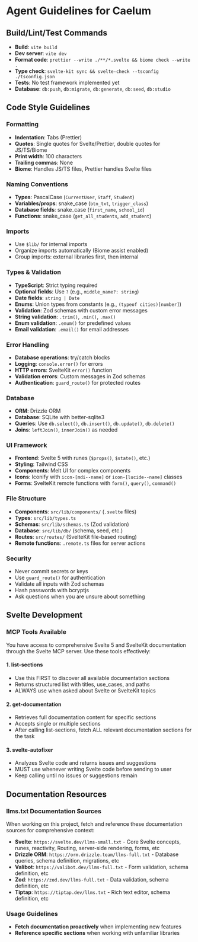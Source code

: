 # Agent Guidelines for Caelum

## Build/Lint/Test Commands

- **Build**: `vite build`
- **Dev server**: `vite dev`
- **Format code**: `prettier --write ./**/*.svelte && biome check --write .`
- **Type check**: `svelte-kit sync && svelte-check --tsconfig ./tsconfig.json`
- **Tests**: No test framework implemented yet
- **Database**: `db:push`, `db:migrate`, `db:generate`, `db:seed`, `db:studio`

## Code Style Guidelines

### Formatting

- **Indentation**: Tabs (Prettier)
- **Quotes**: Single quotes for Svelte/Prettier, double quotes for JS/TS/Biome
- **Print width**: 100 characters
- **Trailing commas**: None
- **Biome**: Handles JS/TS files, Prettier handles Svelte files

### Naming Conventions

- **Types**: PascalCase (`CurrentUser`, `Staff`, `Student`)
- **Variables/props**: snake_case (`btn_txt`, `trigger_class`)
- **Database fields**: snake_case (`first_name`, `school_id`)
- **Functions**: snake_case (`get_all_students`, `add_student`)

### Imports

- Use `$lib/` for internal imports
- Organize imports automatically (Biome assist enabled)
- Group imports: external libraries first, then internal

### Types & Validation

- **TypeScript**: Strict typing required
- **Optional fields**: Use `?` (e.g., `middle_name?: string`)
- **Date fields**: `string | Date`
- **Enums**: Union types from constants (e.g., `(typeof cities)[number]`)
- **Validation**: Zod schemas with custom error messages
- **String validation**: `.trim()`, `.min()`, `.max()`
- **Enum validation**: `.enum()` for predefined values
- **Email validation**: `.email()` for email addresses

### Error Handling

- **Database operations**: try/catch blocks
- **Logging**: `console.error()` for errors
- **HTTP errors**: SvelteKit `error()` function
- **Validation errors**: Custom messages in Zod schemas
- **Authentication**: `guard_route()` for protected routes

### Database

- **ORM**: Drizzle ORM
- **Database**: SQLite with better-sqlite3
- **Queries**: Use `db.select()`, `db.insert()`, `db.update()`, `db.delete()`
- **Joins**: `leftJoin()`, `innerJoin()` as needed

### UI Framework

- **Frontend**: Svelte 5 with runes (`$props()`, `$state()`, etc.)
- **Styling**: Tailwind CSS
- **Components**: Melt UI for complex components
- **Icons**: Iconify with `icon-[mdi--name]` or `icon-[lucide--name]` classes
- **Forms**: SvelteKit remote functions with `form()`, `query()`, `command()`

### File Structure

- **Components**: `src/lib/components/` (`.svelte` files)
- **Types**: `src/lib/types.ts`
- **Schemas**: `src/lib/schemas.ts` (Zod validation)
- **Database**: `src/lib/db/` (schema, seed, etc.)
- **Routes**: `src/routes/` (SvelteKit file-based routing)
- **Remote functions**: `.remote.ts` files for server actions

### Security

- Never commit secrets or keys
- Use `guard_route()` for authentication
- Validate all inputs with Zod schemas
- Hash passwords with bcryptjs
- Ask questions when you are unsure about something

## Svelte Development

### MCP Tools Available

You have access to comprehensive Svelte 5 and SvelteKit documentation through the Svelte MCP server. Use these tools effectively:

#### 1. list-sections

- Use this FIRST to discover all available documentation sections
- Returns structured list with titles, use_cases, and paths
- ALWAYS use when asked about Svelte or SvelteKit topics

#### 2. get-documentation

- Retrieves full documentation content for specific sections
- Accepts single or multiple sections
- After calling list-sections, fetch ALL relevant documentation sections for the task

#### 3. svelte-autofixer

- Analyzes Svelte code and returns issues and suggestions
- MUST use whenever writing Svelte code before sending to user
- Keep calling until no issues or suggestions remain

## Documentation Resources

### llms.txt Documentation Sources

When working on this project, fetch and reference these documentation sources for comprehensive context:

- **Svelte**: `https://svelte.dev/llms-small.txt` - Core Svelte concepts, runes, reactivity, Routing, server-side rendering, forms, etc
- **Drizzle ORM**: `https://orm.drizzle.team/llms-full.txt` - Database queries, schema definition, migrations, etc
- **Valibot**: `https://valibot.dev/llms-full.txt` - Form validation, schema definition, etc
- **Zod**: `https://zod.dev/llms-full.txt` - Data validation, schema definition, etc
- **Tiptap**: `https://tiptap.dev/llms.txt` - Rich text editor, schema definition, etc

### Usage Guidelines

- **Fetch documentation proactively** when implementing new features
- **Reference specific sections** when working with unfamiliar libraries
